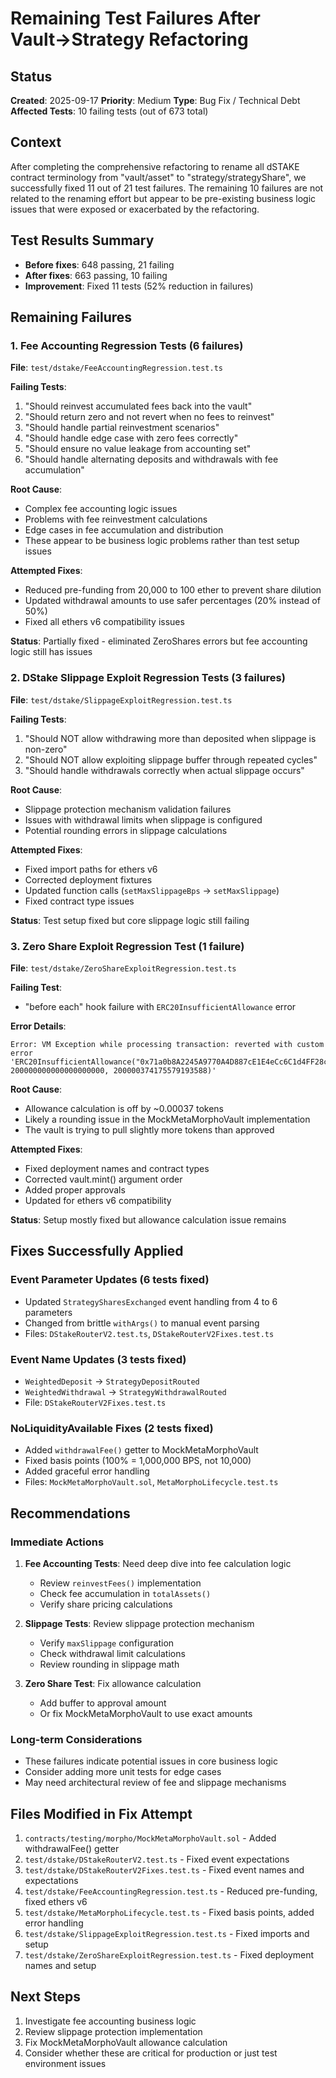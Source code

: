 # Remaining Test Failures After Vault→Strategy Refactoring

## Status
**Created**: 2025-09-17
**Priority**: Medium
**Type**: Bug Fix / Technical Debt
**Affected Tests**: 10 failing tests (out of 673 total)

## Context
After completing the comprehensive refactoring to rename all dSTAKE contract terminology from "vault/asset" to "strategy/strategyShare", we successfully fixed 11 out of 21 test failures. The remaining 10 failures are not related to the renaming effort but appear to be pre-existing business logic issues that were exposed or exacerbated by the refactoring.

## Test Results Summary
- **Before fixes**: 648 passing, 21 failing
- **After fixes**: 663 passing, 10 failing
- **Improvement**: Fixed 11 tests (52% reduction in failures)

## Remaining Failures

### 1. Fee Accounting Regression Tests (6 failures)
**File**: `test/dstake/FeeAccountingRegression.test.ts`

**Failing Tests**:
1. "Should reinvest accumulated fees back into the vault"
2. "Should return zero and not revert when no fees to reinvest"
3. "Should handle partial reinvestment scenarios"
4. "Should handle edge case with zero fees correctly"
5. "Should ensure no value leakage from accounting set"
6. "Should handle alternating deposits and withdrawals with fee accumulation"

**Root Cause**:
- Complex fee accounting logic issues
- Problems with fee reinvestment calculations
- Edge cases in fee accumulation and distribution
- These appear to be business logic problems rather than test setup issues

**Attempted Fixes**:
- Reduced pre-funding from 20,000 to 100 ether to prevent share dilution
- Updated withdrawal amounts to use safer percentages (20% instead of 50%)
- Fixed all ethers v6 compatibility issues

**Status**: Partially fixed - eliminated ZeroShares errors but fee accounting logic still has issues

### 2. DStake Slippage Exploit Regression Tests (3 failures)
**File**: `test/dstake/SlippageExploitRegression.test.ts`

**Failing Tests**:
1. "Should NOT allow withdrawing more than deposited when slippage is non-zero"
2. "Should NOT allow exploiting slippage buffer through repeated cycles"
3. "Should handle withdrawals correctly when actual slippage occurs"

**Root Cause**:
- Slippage protection mechanism validation failures
- Issues with withdrawal limits when slippage is configured
- Potential rounding errors in slippage calculations

**Attempted Fixes**:
- Fixed import paths for ethers v6
- Corrected deployment fixtures
- Updated function calls (`setMaxSlippageBps` → `setMaxSlippage`)
- Fixed contract type issues

**Status**: Test setup fixed but core slippage logic still failing

### 3. Zero Share Exploit Regression Test (1 failure)
**File**: `test/dstake/ZeroShareExploitRegression.test.ts`

**Failing Test**:
- "before each" hook failure with `ERC20InsufficientAllowance` error

**Error Details**:
```
Error: VM Exception while processing transaction: reverted with custom error
'ERC20InsufficientAllowance("0x71a0b8A2245A9770A4D887cE1E4eCc6C1d4FF28c", 200000000000000000000, 200000374175579193588)'
```

**Root Cause**:
- Allowance calculation is off by ~0.00037 tokens
- Likely a rounding issue in the MockMetaMorphoVault implementation
- The vault is trying to pull slightly more tokens than approved

**Attempted Fixes**:
- Fixed deployment names and contract types
- Corrected vault.mint() argument order
- Added proper approvals
- Updated for ethers v6 compatibility

**Status**: Setup mostly fixed but allowance calculation issue remains

## Fixes Successfully Applied

### Event Parameter Updates (6 tests fixed)
- Updated `StrategySharesExchanged` event handling from 4 to 6 parameters
- Changed from brittle `withArgs()` to manual event parsing
- Files: `DStakeRouterV2.test.ts`, `DStakeRouterV2Fixes.test.ts`

### Event Name Updates (3 tests fixed)
- `WeightedDeposit` → `StrategyDepositRouted`
- `WeightedWithdrawal` → `StrategyWithdrawalRouted`
- File: `DStakeRouterV2Fixes.test.ts`

### NoLiquidityAvailable Fixes (2 tests fixed)
- Added `withdrawalFee()` getter to MockMetaMorphoVault
- Fixed basis points (100% = 1,000,000 BPS, not 10,000)
- Added graceful error handling
- Files: `MockMetaMorphoVault.sol`, `MetaMorphoLifecycle.test.ts`

## Recommendations

### Immediate Actions
1. **Fee Accounting Tests**: Need deep dive into fee calculation logic
   - Review `reinvestFees()` implementation
   - Check fee accumulation in `totalAssets()`
   - Verify share pricing calculations

2. **Slippage Tests**: Review slippage protection mechanism
   - Verify `maxSlippage` configuration
   - Check withdrawal limit calculations
   - Review rounding in slippage math

3. **Zero Share Test**: Fix allowance calculation
   - Add buffer to approval amount
   - Or fix MockMetaMorphoVault to use exact amounts

### Long-term Considerations
- These failures indicate potential issues in core business logic
- Consider adding more unit tests for edge cases
- May need architectural review of fee and slippage mechanisms

## Files Modified in Fix Attempt
1. `contracts/testing/morpho/MockMetaMorphoVault.sol` - Added withdrawalFee() getter
2. `test/dstake/DStakeRouterV2.test.ts` - Fixed event expectations
3. `test/dstake/DStakeRouterV2Fixes.test.ts` - Fixed event names and expectations
4. `test/dstake/FeeAccountingRegression.test.ts` - Reduced pre-funding, fixed ethers v6
5. `test/dstake/MetaMorphoLifecycle.test.ts` - Fixed basis points, added error handling
6. `test/dstake/SlippageExploitRegression.test.ts` - Fixed imports and setup
7. `test/dstake/ZeroShareExploitRegression.test.ts` - Fixed deployment names and setup

## Next Steps
1. Investigate fee accounting business logic
2. Review slippage protection implementation
3. Fix MockMetaMorphoVault allowance calculation
4. Consider whether these are critical for production or just test environment issues